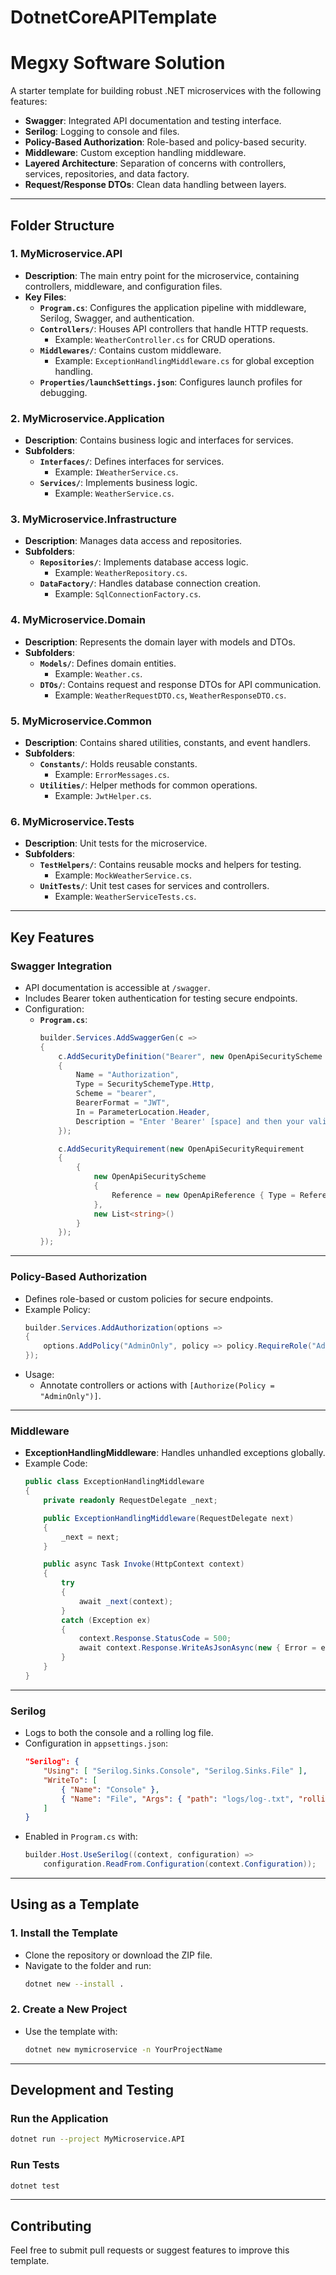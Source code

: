 # **DotnetCoreAPITemplate**
# **Megxy Software Solution**

A starter template for building robust .NET microservices with the following features:

- **Swagger**: Integrated API documentation and testing interface.
- **Serilog**: Logging to console and files.
- **Policy-Based Authorization**: Role-based and policy-based security.
- **Middleware**: Custom exception handling middleware.
- **Layered Architecture**: Separation of concerns with controllers, services, repositories, and data factory.
- **Request/Response DTOs**: Clean data handling between layers.

---

## **Folder Structure**

### **1. MyMicroservice.API**
- **Description**: The main entry point for the microservice, containing controllers, middleware, and configuration files.
- **Key Files**:
  - **`Program.cs`**: Configures the application pipeline with middleware, Serilog, Swagger, and authentication.
  - **`Controllers/`**: Houses API controllers that handle HTTP requests.
    - Example: `WeatherController.cs` for CRUD operations.
  - **`Middlewares/`**: Contains custom middleware.
    - Example: `ExceptionHandlingMiddleware.cs` for global exception handling.
  - **`Properties/launchSettings.json`**: Configures launch profiles for debugging.

### **2. MyMicroservice.Application**
- **Description**: Contains business logic and interfaces for services.
- **Subfolders**:
  - **`Interfaces/`**: Defines interfaces for services.
    - Example: `IWeatherService.cs`.
  - **`Services/`**: Implements business logic.
    - Example: `WeatherService.cs`.

### **3. MyMicroservice.Infrastructure**
- **Description**: Manages data access and repositories.
- **Subfolders**:
  - **`Repositories/`**: Implements database access logic.
    - Example: `WeatherRepository.cs`.
  - **`DataFactory/`**: Handles database connection creation.
    - Example: `SqlConnectionFactory.cs`.

### **4. MyMicroservice.Domain**
- **Description**: Represents the domain layer with models and DTOs.
- **Subfolders**:
  - **`Models/`**: Defines domain entities.
    - Example: `Weather.cs`.
  - **`DTOs/`**: Contains request and response DTOs for API communication.
    - Example: `WeatherRequestDTO.cs`, `WeatherResponseDTO.cs`.

### **5. MyMicroservice.Common**
- **Description**: Contains shared utilities, constants, and event handlers.
- **Subfolders**:
  - **`Constants/`**: Holds reusable constants.
    - Example: `ErrorMessages.cs`.
  - **`Utilities/`**: Helper methods for common operations.
    - Example: `JwtHelper.cs`.

### **6. MyMicroservice.Tests**
- **Description**: Unit tests for the microservice.
- **Subfolders**:
  - **`TestHelpers/`**: Contains reusable mocks and helpers for testing.
    - Example: `MockWeatherService.cs`.
  - **`UnitTests/`**: Unit test cases for services and controllers.
    - Example: `WeatherServiceTests.cs`.

---

## **Key Features**

### **Swagger Integration**
- API documentation is accessible at `/swagger`.
- Includes Bearer token authentication for testing secure endpoints.
- Configuration:
  - **`Program.cs`**:
    ```csharp
    builder.Services.AddSwaggerGen(c =>
    {
        c.AddSecurityDefinition("Bearer", new OpenApiSecurityScheme
        {
            Name = "Authorization",
            Type = SecuritySchemeType.Http,
            Scheme = "bearer",
            BearerFormat = "JWT",
            In = ParameterLocation.Header,
            Description = "Enter 'Bearer' [space] and then your valid token."
        });

        c.AddSecurityRequirement(new OpenApiSecurityRequirement
        {
            {
                new OpenApiSecurityScheme
                {
                    Reference = new OpenApiReference { Type = ReferenceType.SecurityScheme, Id = "Bearer" }
                },
                new List<string>()
            }
        });
    });
    ```

---

### **Policy-Based Authorization**
- Defines role-based or custom policies for secure endpoints.
- Example Policy:
  ```csharp
  builder.Services.AddAuthorization(options =>
  {
      options.AddPolicy("AdminOnly", policy => policy.RequireRole("Admin"));
  });
  ```
- Usage:
  - Annotate controllers or actions with `[Authorize(Policy = "AdminOnly")]`.

---

### **Middleware**
- **ExceptionHandlingMiddleware**: Handles unhandled exceptions globally.
- Example Code:
  ```csharp
  public class ExceptionHandlingMiddleware
  {
      private readonly RequestDelegate _next;

      public ExceptionHandlingMiddleware(RequestDelegate next)
      {
          _next = next;
      }

      public async Task Invoke(HttpContext context)
      {
          try
          {
              await _next(context);
          }
          catch (Exception ex)
          {
              context.Response.StatusCode = 500;
              await context.Response.WriteAsJsonAsync(new { Error = ex.Message });
          }
      }
  }
  ```

---

### **Serilog**
- Logs to both the console and a rolling log file.
- Configuration in `appsettings.json`:
  ```json
  "Serilog": {
      "Using": [ "Serilog.Sinks.Console", "Serilog.Sinks.File" ],
      "WriteTo": [
          { "Name": "Console" },
          { "Name": "File", "Args": { "path": "logs/log-.txt", "rollingInterval": "Day" } }
      ]
  }
  ```
- Enabled in `Program.cs` with:
  ```csharp
  builder.Host.UseSerilog((context, configuration) =>
      configuration.ReadFrom.Configuration(context.Configuration));
  ```

---

## **Using as a Template**

### **1. Install the Template**
- Clone the repository or download the ZIP file.
- Navigate to the folder and run:
  ```bash
  dotnet new --install .
  ```

### **2. Create a New Project**
- Use the template with:
  ```bash
  dotnet new mymicroservice -n YourProjectName
  ```

---

## **Development and Testing**

### **Run the Application**
```bash
dotnet run --project MyMicroservice.API
```

### **Run Tests**
```bash
dotnet test
```

---

## **Contributing**
Feel free to submit pull requests or suggest features to improve this template.
